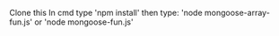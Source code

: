 Clone this
In cmd type 'npm install'
then type: 'node mongoose-array-fun.js' or 'node mongoose-fun.js'
